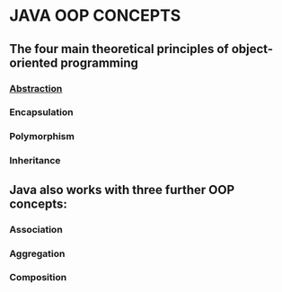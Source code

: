 # JAVA OOP CONCEPTS
## The four main theoretical principles of object-oriented programming
### [Abstraction](/Abstraction)
### Encapsulation
### Polymorphism
###  Inheritance 
## Java also works with three further OOP concepts: 
### Association
### Aggregation
### Composition
